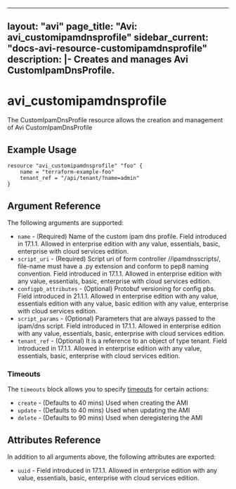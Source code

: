<!--
    Copyright 2021 VMware, Inc.
    SPDX-License-Identifier: Mozilla Public License 2.0
-->
---
layout: "avi"
page_title: "Avi: avi_customipamdnsprofile"
sidebar_current: "docs-avi-resource-customipamdnsprofile"
description: |-
  Creates and manages Avi CustomIpamDnsProfile.
---

# avi_customipamdnsprofile

The CustomIpamDnsProfile resource allows the creation and management of Avi CustomIpamDnsProfile

## Example Usage

```hcl
resource "avi_customipamdnsprofile" "foo" {
    name = "terraform-example-foo"
    tenant_ref = "/api/tenant/?name=admin"
}
```

## Argument Reference

The following arguments are supported:

* `name` - (Required) Name of the custom ipam dns profile. Field introduced in 17.1.1. Allowed in enterprise edition with any value, essentials, basic, enterprise with cloud services edition.
* `script_uri` - (Required) Script uri of form controller //ipamdnsscripts/<file-name>, file-name must have a .py extension and conform to pep8 naming convention. Field introduced in 17.1.1. Allowed in enterprise edition with any value, essentials, basic, enterprise with cloud services edition.
* `configpb_attributes` - (Optional) Protobuf versioning for config pbs. Field introduced in 21.1.1. Allowed in enterprise edition with any value, essentials edition with any value, basic edition with any value, enterprise with cloud services edition.
* `script_params` - (Optional) Parameters that are always passed to the ipam/dns script. Field introduced in 17.1.1. Allowed in enterprise edition with any value, essentials, basic, enterprise with cloud services edition.
* `tenant_ref` - (Optional) It is a reference to an object of type tenant. Field introduced in 17.1.1. Allowed in enterprise edition with any value, essentials, basic, enterprise with cloud services edition.


### Timeouts

The `timeouts` block allows you to specify [timeouts](https://www.terraform.io/docs/configuration/resources.html#timeouts) for certain actions:

* `create` - (Defaults to 40 mins) Used when creating the AMI
* `update` - (Defaults to 40 mins) Used when updating the AMI
* `delete` - (Defaults to 90 mins) Used when deregistering the AMI

## Attributes Reference

In addition to all arguments above, the following attributes are exported:

* `uuid` -  Field introduced in 17.1.1. Allowed in enterprise edition with any value, essentials, basic, enterprise with cloud services edition.

